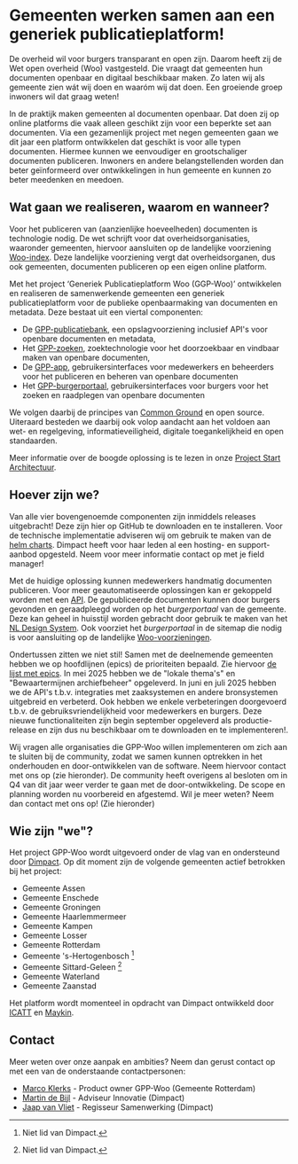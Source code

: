 # Gemeenten werken samen aan een generiek publicatieplatform!

De overheid wil voor burgers transparant en open zijn. Daarom heeft zij de Wet open overheid (Woo) vastgesteld. Die vraagt dat gemeenten hun documenten openbaar en digitaal beschikbaar maken. Zo laten wij als gemeente zien wát wij doen en waaróm wij dat doen. Een groeiende groep inwoners wil dat graag weten! 

In de praktijk maken gemeenten al documenten openbaar. Dat doen zij op online platforms die vaak alleen geschikt zijn voor een beperkte set aan documenten. Via een gezamenlijk project met negen gemeenten gaan we dit jaar een platform ontwikkelen dat geschikt is voor alle typen documenten. Hiermee kunnen we eenvoudiger en grootschaliger documenten publiceren. Inwoners en andere belangstellenden worden dan beter geïnformeerd over ontwikkelingen in hun gemeente en kunnen zo beter meedenken en meedoen. 


## Wat gaan we realiseren, waarom en wanneer?

Voor het publiceren van (aanzienlijke hoeveelheden) documenten is technologie nodig. De wet schrijft voor dat overheidsorganisaties, waaronder gemeenten, hiervoor aansluiten op de landelijke voorziening [Woo-index](https://open.overheid.nl/). Deze landelijke voorziening vergt dat overheidsorganen, dus ook gemeenten, documenten publiceren op een eigen online platform. 

Met het project ‘Generiek Publicatieplatform Woo (GGP-Woo)’ ontwikkelen en realiseren de samenwerkende gemeenten een generiek publicatieplatform voor de publieke openbaarmaking van documenten en metadata. Deze bestaat uit een viertal componenten:
- De [GPP-publicatiebank](https://github.com/GPP-Woo/GPP-publicatiebank), een opslagvoorziening inclusief API's voor openbare documenten en metadata,
- Het [GPP-zoeken](https://github.com/GPP-Woo/GPP-zoeken),  zoektechnologie voor het doorzoekbaar en vindbaar maken van openbare documenten,
- De [GPP-app](https://github.com/GPP-Woo/GPP-app), gebruikersinterfaces voor medewerkers en beheerders voor het publiceren en beheren van openbare documenten
- Het [GPP-burgerportaal](https://github.com/GPP-Woo/GPP-burgerportaal), gebruikersinterfaces voor burgers  voor het zoeken en raadplegen van openbare documenten

We volgen daarbij de principes van [Common Ground](https://commonground.nl/) en open source. Uiteraard besteden we daarbij ook volop aandacht aan het voldoen aan wet- en regelgeving, informatieveiligheid, digitale toegankelijkheid en open standaarden.

Meer informatie over de boogde oplossing is te lezen in onze [Project Start Architectuur](https://github.com/GPP-Woo/.github/blob/main/docs/PSA%20Generiek%20Publicatieplatform%20Woo%20V1.1.pdf).


## Hoever zijn we?

Van alle vier bovengenoemde componenten zijn inmiddels releases uitgebracht! Deze zijn hier op GitHub te downloaden en te installeren. Voor de technische implementatie adviseren wij om gebruik te maken van de [helm charts](https://github.com/GPP-Woo/charts). Dimpact heeft voor haar leden al een hosting- en support-aanbod opgesteld. Neem voor meer informatie contact op met je field manager!

Met de huidige oplossing kunnen medewerkers handmatig documenten publiceren. Voor meer geautomatiseerde oplossingen kan er gekoppeld worden met een [API](https://github.com/GPP-Woo/GPP-publicatiebank?tab=readme-ov-file#api-specificatie). De gepubliceerde documenten kunnen door burgers gevonden en geraadpleegd worden op het _burgerportaal_ van de gemeente. Deze kan geheel in huisstijl worden gebracht door gebruik te maken van het [NL Design System](https://nldesignsystem.nl/). Ook voorziet het _burgerportaal_ in de sitemap die nodig is voor aansluiting op de landelijke [Woo-voorzieningen](https://open.overheid.nl/).

Ondertussen zitten we niet stil! Samen met de deelnemende gemeenten hebben we op hoofdlijnen (epics) de prioriteiten bepaald. Zie hiervoor [de lijst met epics](https://github.com/orgs/GPP-Woo/projects/2/views/5). In mei 2025 hebben we de "lokale thema's" en "Bewaartermijnen archiefbeheer" opgeleverd. In juni en juli 2025 hebben we de API's t.b.v. integraties met zaaksystemen en andere bronsystemen uitgebreid en verbeterd. Ook hebben we enkele verbeteringen doorgevoerd t.b.v. de gebruiksvriendelijkheid voor medewerkers en burgers. Deze nieuwe functionaliteiten zijn begin september opgeleverd als productie-release en zijn dus nu beschikbaar om te downloaden en te implementeren!.

Wij vragen alle organisaties die GPP-Woo willen implementeren om zich aan te sluiten bij de community, zodat we samen kunnen optrekken in het onderhouden en door-ontwikkelen van de software. Neem hiervoor contact met ons op (zie hieronder). De community heeft overigens al besloten om in Q4 van dit jaar weer verder te gaan met de door-ontwikkeling. De scope en planning worden nu voorbereid en afgestemd. Wil je meer weten? Neem dan contact met ons op! (Zie hieronder)


## Wie zijn "we"?

Het project GPP-Woo wordt uitgevoerd onder de vlag van en ondersteund door [Dimpact](https://www.dimpact.nl/). Op dit moment zijn de volgende gemeenten actief betrokken bij het project:
- Gemeente Assen
- Gemeente Enschede
- Gemeente Groningen
- Gemeente Haarlemmermeer
- Gemeente Kampen
- Gemeente Losser
- Gemeente Rotterdam
- Gemeente 's-Hertogenbosch [^1]
- Gemeente Sittard-Geleen [^1]
- Gemeente Waterland
- Gemeente Zaanstad

Het platform wordt momenteel in opdracht van Dimpact ontwikkeld door [ICATT](https://www.icatt.nl/) en [Maykin](https://www.maykinmedia.nl/nl/).

[^1]: Niet lid van Dimpact.

## Contact

Meer weten over onze aanpak en ambities? Neem dan gerust contact op met een van de onderstaande contactpersonen:
- [Marco Klerks](mailto:mm.klerks@rotterdam.nl) - Product owner GPP-Woo  (Gemeente Rotterdam)
- [Martin de Bijl](mailto:martin.debijl@dimpact.nl) - Adviseur Innovatie (Dimpact)
- [Jaap van Vliet](jaap.vanvliet@dimpact.nl) - Regisseur Samenwerking (Dimpact)

